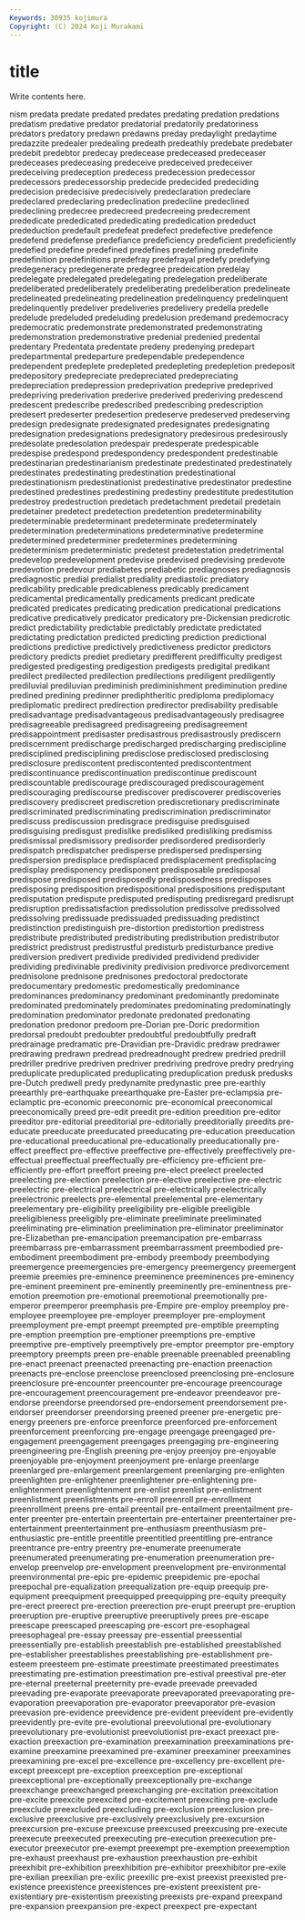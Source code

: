 ```yaml
---
Keywords: 30935 kojimura
Copyright: (C) 2024 Koji Murakami
---
```


# title

Write contents here.



nism predata predate predated predates predating predation
predations predatism predative predator predatorial predatorily predatoriness predators predatory predawn
predawns preday predaylight predaytime predazzite predealer predealing predeath predeathly predebate
predebater predebit predebtor predecay predecease predeceased predeceaser predeceases predeceasing predeceive
predeceived predeceiver predeceiving predeception predecess predecession predecessor predecessors predecessorship predecide
predecided predeciding predecision predecisive predecisively predeclaration predeclare predeclared predeclaring predeclination
predecline predeclined predeclining predecree predecreed predecreeing predecrement prededicate prededicated prededicating
prededication prededuct prededuction predefault predefeat predefect predefective predefence predefend predefense
predefiance predeficiency predeficient predeficiently predefied predefine predefined predefines predefining predefinite
predefinition predefinitions predefray predefrayal predefy predefying predegeneracy predegenerate predegree predeication
predelay predelegate predelegated predelegating predelegation predeliberate predeliberated predeliberately predeliberating predeliberation
predelineate predelineated predelineating predelineation predelinquency predelinquent predelinquently predeliver predeliveries predelivery
predella predelle predelude predeluded predeluding predelusion predemand predemocracy predemocratic predemonstrate
predemonstrated predemonstrating predemonstration predemonstrative predenial predenied predental predentary Predentata predentate
predeny predenying predepart predepartmental predeparture predependable predependence predependent predeplete predepleted
predepleting predepletion predeposit predepository predepreciate predepreciated predepreciating predepreciation predepression predeprivation
predeprive predeprived predepriving prederivation prederive prederived prederiving predescend predescent predescribe
predescribed predescribing predescription predesert predeserter predesertion predeserve predeserved predeserving predesign
predesignate predesignated predesignates predesignating predesignation predesignations predesignatory predesirous predesirously predesolate
predesolation predespair predesperate predespicable predespise predespond predespondency predespondent predestinable predestinarian
predestinarianism predestinate predestinated predestinately predestinates predestinating predestination predestinational predestinationism predestinationist
predestinative predestinator predestine predestined predestines predestining predestiny predestitute predestitution predestroy
predestruction predetach predetachment predetail predetain predetainer predetect predetection predetention predeterminability
predeterminable predeterminant predeterminate predeterminately predetermination predeterminations predeterminative predetermine predetermined predeterminer
predetermines predetermining predeterminism predeterministic predetest predetestation predetrimental predevelop predevelopment predevise
predevised predevising predevote predevotion predevour prediabetes prediabetic prediagnoses prediagnosis prediagnostic
predial predialist prediality prediastolic prediatory predicability predicable predicableness predicably predicament
predicamental predicamentally predicaments predicant predicate predicated predicates predicating predication predicational
predications predicative predicatively predicator predicatory pre-Dickensian predicrotic predict predictability predictable
predictably predictate predictated predictating predictation predicted predicting prediction predictional predictions
predictive predictively predictiveness predictor predictors predictory predicts prediet predietary predifferent
predifficulty predigest predigested predigesting predigestion predigests predigital predikant predilect predilected
predilection predilections prediligent prediligently prediluvial prediluvian prediminish prediminishment prediminution predine
predined predining predinner prediphtheritic prediploma prediplomacy prediplomatic predirect predirection predirector
predisability predisable predisadvantage predisadvantageous predisadvantageously predisagree predisagreeable predisagreed predisagreeing predisagreement
predisappointment predisaster predisastrous predisastrously prediscern prediscernment predischarge predischarged predischarging prediscipline
predisciplined predisciplining predisclose predisclosed predisclosing predisclosure prediscontent prediscontented prediscontentment prediscontinuance
prediscontinuation prediscontinue prediscount prediscountable prediscourage prediscouraged prediscouragement prediscouraging prediscourse prediscover
prediscoverer prediscoveries prediscovery prediscreet prediscretion prediscretionary prediscriminate prediscriminated prediscriminating prediscrimination
prediscriminator prediscuss prediscussion predisgrace predisguise predisguised predisguising predisgust predislike predisliked
predisliking predismiss predismissal predismissory predisorder predisordered predisorderly predispatch predispatcher predisperse
predispersed predispersing predispersion predisplace predisplaced predisplacement predisplacing predisplay predisponency predisponent
predisposable predisposal predispose predisposed predisposedly predisposedness predisposes predisposing predisposition predispositional
predispositions predisputant predisputation predispute predisputed predisputing predisregard predisrupt predisruption predissatisfaction
predissolution predissolve predissolved predissolving predissuade predissuaded predissuading predistinct predistinction predistinguish
pre-distortion predistortion predistress predistribute predistributed predistributing predistribution predistributor predistrict predistrust
predistrustful predisturb predisturbance predive prediversion predivert predivide predivided predividend predivider
predividing predivinable predivinity predivision predivorce predivorcement prednisolone prednisone prednisones predoctoral
predoctorate predocumentary predomestic predomestically predominance predominances predominancy predominant predominantly predominate
predominated predominately predominates predominating predominatingly predomination predominator predonate predonated predonating
predonation predonor predoom pre-Dorian pre-Doric predormition predorsal predoubt predoubter predoubtful
predoubtfully predraft predrainage predramatic pre-Dravidian pre-Dravidic predraw predrawer predrawing predrawn
predread predreadnought predrew predried predrill predriller predrive predriven predriver predriving
predrove predry predrying preduplicate preduplicated preduplicating preduplication predusk predusks pre-Dutch
predwell predy predynamite predynastic pree pre-earthly preearthly pre-earthquake preearthquake pre-Easter
pre-eclampsia pre-eclamptic pre-economic preeconomic pre-economical preeconomical preeconomically preed pre-edit preedit
pre-edition preedition pre-editor preeditor pre-editorial preeditorial pre-editorially preeditorially preedits pre-educate
preeducate preeducated preeducating pre-education preeducation pre-educational preeducational pre-educationally preeducationally pre-effect
preeffect pre-effective preeffective pre-effectively preeffectively pre-effectual preeffectual preeffectually pre-efficiency pre-efficient
pre-efficiently pre-effort preeffort preeing pre-elect preelect preelected preelecting pre-election preelection
pre-elective preelective pre-electric preelectric pre-electrical preelectrical pre-electrically preelectrically preelectronic preelects
pre-elemental preelemental pre-elementary preelementary pre-eligibility preeligibility pre-eligible preeligible preeligibleness preeligibly
pre-eliminate preeliminate preeliminated preeliminating pre-elimination preelimination pre-eliminator preeliminator pre-Elizabethan pre-emancipation
preemancipation pre-embarrass preembarrass pre-embarrassment preembarrassment preembodied pre-embodiment preembodiment pre-embody preembody
preembodying preemergence preemergencies pre-emergency preemergency preemergent preemie preemies pre-eminence preeminence
preeminences pre-eminency pre-eminent preeminent pre-eminently preeminently pre-eminentness pre-emotion preemotion pre-emotional
preemotional preemotionally pre-emperor preemperor preemphasis pre-Empire pre-employ preemploy pre-employee preemployee
pre-employer preemployer pre-employment preemployment pre-empt preempt preempted pre-emptible preempting pre-emption
preemption pre-emptioner preemptions pre-emptive preemptive pre-emptively preemptively pre-emptor preemptor pre-emptory
preemptory preempts preen pre-enable preenable preenabled preenabling pre-enact preenact preenacted
preenacting pre-enaction preenaction preenacts pre-enclose preenclose preenclosed preenclosing pre-enclosure preenclosure
pre-encounter preencounter pre-encourage preencourage pre-encouragement preencouragement pre-endeavor preendeavor pre-endorse preendorse
preendorsed pre-endorsement preendorsement pre-endorser preendorser preendorsing preened preener pre-energetic pre-energy
preeners pre-enforce preenforce preenforced pre-enforcement preenforcement preenforcing pre-engage preengage preengaged
pre-engagement preengagement preengages preengaging pre-engineering preengineering pre-English preening pre-enjoy preenjoy
pre-enjoyable preenjoyable pre-enjoyment preenjoyment pre-enlarge preenlarge preenlarged pre-enlargement preenlargement preenlarging
pre-enlighten preenlighten pre-enlightener preenlightener pre-enlightening pre-enlightenment preenlightenment pre-enlist preenlist pre-enlistment
preenlistment preenlistments pre-enroll preenroll pre-enrollment preenrollment preens pre-entail preentail pre-entailment
preentailment pre-enter preenter pre-entertain preentertain pre-entertainer preentertainer pre-entertainment preentertainment pre-enthusiasm
preenthusiasm pre-enthusiastic pre-entitle preentitle preentitled preentitling pre-entrance preentrance pre-entry preentry
pre-enumerate preenumerate preenumerated preenumerating pre-enumeration preenumeration pre-envelop preenvelop pre-envelopment preenvelopment
pre-environmental preenvironmental pre-epic pre-epidemic preepidemic pre-epochal preepochal pre-equalization preequalization pre-equip
preequip pre-equipment preequipment preequipped preequipping pre-equity preequity pre-erect preerect pre-erection
preerection pre-erupt preerupt pre-eruption preeruption pre-eruptive preeruptive preeruptively prees pre-escape
preescape preescaped preescaping pre-escort pre-esophageal preesophageal pre-essay preessay pre-essential preessential
preessentially pre-establish preestablish pre-established preestablished pre-establisher preestablishes preestablishing pre-establishment pre-esteem
preesteem pre-estimate preestimate preestimated preestimates preestimating pre-estimation preestimation pre-estival preestival
pre-eter pre-eternal preeternal preeternity pre-evade preevade preevaded preevading pre-evaporate preevaporate
preevaporated preevaporating pre-evaporation preevaporation pre-evaporator preevaporator pre-evasion preevasion pre-evidence preevidence
pre-evident preevident pre-evidently preevidently pre-evite pre-evolutional preevolutional pre-evolutionary preevolutionary pre-evolutionist
preevolutionist pre-exact preexact pre-exaction preexaction pre-examination preexamination preexaminations pre-examine preexamine
preexamined pre-examiner preexaminer preexamines preexamining pre-excel pre-excellence pre-excellency pre-excellent pre-except
preexcept pre-exception preexception pre-exceptional preexceptional pre-exceptionally preexceptionally pre-exchange preexchange preexchanged
preexchanging pre-excitation preexcitation pre-excite preexcite preexcited pre-excitement preexciting pre-exclude preexclude
preexcluded preexcluding pre-exclusion preexclusion pre-exclusive preexclusive pre-exclusively preexclusively pre-excursion preexcursion
pre-excuse preexcuse preexcused preexcusing pre-execute preexecute preexecuted preexecuting pre-execution preexecution
pre-executor preexecutor pre-exempt preexempt pre-exemption preexemption pre-exhaust preexhaust pre-exhaustion preexhaustion
pre-exhibit preexhibit pre-exhibition preexhibition pre-exhibitor preexhibitor pre-exile pre-exilian preexilian pre-exilic
preexilic pre-exist preexist preexisted pre-existence preexistence preexistences pre-existent preexistent pre-existentiary
pre-existentism preexisting preexists pre-expand preexpand pre-expansion preexpansion pre-expect preexpect pre-expectant
